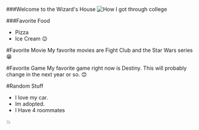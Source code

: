 ###Welcome to the Wizard's House
![How I got through college](http://contexts.org/files/2013/11/JAR-meme-drunk-baby.jpeg)

###Favorite Food
* Pizza
* Ice Cream
:wink:



#Favorite Movie
My favorite movies are Fight Club and the Star Wars series
:grin:

#Favorite Game
My favorite game right now is Destiny. This will probably change in the next year or so.
:blush:

#Random Stuff
* I love my car. 
* Im adopted. 
* I Have 4 roommates

:boom:
